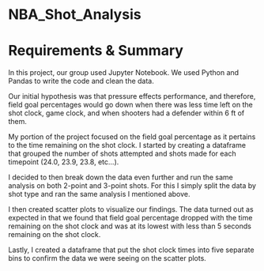 # NBA_Shot_Analysis

# Requirements & Summary

In this project, our group used Jupyter Notebook. We used Python and Pandas to write the code and clean the data.

Our initial hypothesis was that pressure effects performance, and therefore, field goal percentages would go down when there was less time left on the shot clock, game clock, and when shooters had a defender within 6 ft of them. 

My portion of the project focused on the field goal percentage as it pertains to the time remaining on the shot clock. I started by creating a dataframe that grouped the number of shots attempted and shots made for each timepoint (24.0, 23.9, 23.8, etc...).

I decided to then break down the data even further and run the same analysis on both 2-point and 3-point shots. For this I simply split the data by shot type and ran the same analysis I mentioned above. 

I then created scatter plots to visualize our findings. The data turned out as expected in that we found that field goal percentage dropped with the time remaining on the shot clock and was at its lowest with less than 5 seconds remaining on the shot clock. 

Lastly, I created a dataframe that put the shot clock times into five separate bins to confirm the data we were seeing on the scatter plots.
